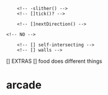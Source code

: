 <!-- []  Game updates (keeps on moving) with or without user input -->
        <!-- -slither() -->
        <!-- []tick()? -->

<!-- []  Event listeners for keydown events (movement) -->
        <!-- []nextDirection() -->

<!-- []  make a decision if snake can turn 180 deg. -->
    <!-- NO -->

<!-- []  Game Over Rules -->
        <!-- [] self-intersecting -->
        <!-- [] walls -->

[] EXTRAS
        <!-- [] more than one food -->
        [] food does different things
            <!-- -speed up -->
            <!-- -slow down -->
        <!-- [] teleport -->
        <!-- [] reset -->
        <!-- [] difficulty selector# arcade -->
# arcade
